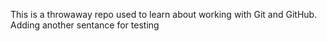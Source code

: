  This is a throwaway repo used to learn about working with Git and GitHub.
 Adding another sentance for testing
